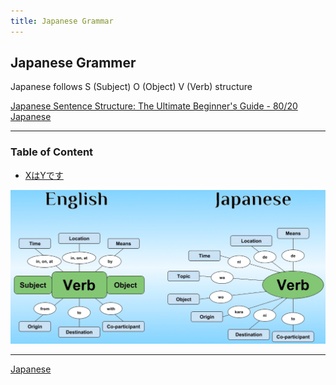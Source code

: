 ```yaml
---
title: Japanese Grammar
---
```


## Japanese Grammer

Japanese follows S (Subject) O (Object) V (Verb) structure

[Japanese Sentence Structure: The Ultimate Beginner's Guide - 80/20 Japanese](https://8020japanese.com/japanese-sentence-structure/)

---

### Table of Content

* [XはYです](X%E3%81%AFY%E3%81%A7%E3%81%99.md)

![Japanese SOV|600](../images/japanese-sov.png)

---

[Japanese](../Japanese.md)